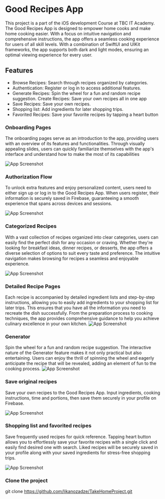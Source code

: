 # Good Recipes App

This project is a part of the iOS development Course at TBC IT Academy. The Good Recipes App is designed to empower home cooks and make home cooking easier. With a focus on intuitive navigation and comprehensive instructions, the app offers a seamless cooking experience for users of all skill levels. With a combination of SwiftUI and UIKit frameworks, the app supports both dark and light modes, ensuring an optimal viewing experience for every user.

## Features

- Browse Recipes: Search through recipes organized by categories.
- Authentication: Register or log in to access additional features.
- Generate Recipes: Spin the wheel for a fun and random recipe suggestion. Create Recipes: Save your own recipes all in one app
- Save Recipes: Save your own recipes.
- Shopping list: Add ingredients for later shopping trips.
- Favorited Recipes: Save your favorite recipes by tapping a heart button

### Onboarding Pages
The onboarding pages serve as an introduction to the app, providing users with an overview of its features and functionalities. Through visually appealing slides, users can quickly familiarize themselves with the app's interface and understand how to make the most of its capabilities

![App Screenshot](https://i.ibb.co/fMZNJrf/Image-2-12-24-at-7-29-PM.jpg)


### Authorization Flow
To unlock extra features and enjoy personalized content, users need to either sign up or log in to the Good Recipes App. When users register, their information is securely saved in Firebase, guaranteeing a smooth experience that spans across devices and sessions.

![App Screenshot](https://i.ibb.co/NK1CZHp/Image-2-12-24-at-7-29-PM-1.jpg)


### Categorized Recipes
With a vast collection of recipes organized into clear categories, users can easily find the perfect dish for any occasion or craving. Whether they're looking for breakfast ideas, dinner recipes, or desserts, the app offers a diverse selection of options to suit every taste and preference. The intuitive navigation makes browsing for recipes a seamless and enjoyable experience.

![App Screenshot](https://github.com/likanozadze/TakeHomeProject/assets/145837358/f1238ac3-7b2b-4520-808f-67c6e79c06cb)


### Detailed Recipe Pages
Each recipe is accompanied by detailed ingredient lists and step-by-step instructions, allowing you to easily add ingredients to your shopping list for later trips. This ensures that you have all the information you need to recreate the dish successfully. From the preparation process to cooking techniques, the app provides comprehensive guidance to help you achieve culinary excellence in your own kitchen.
![App Screenshot](https://github.com/likanozadze/TakeHomeProject/assets/145837358/fe6b5b1d-5a64-435a-a1cc-13feaf3d18b8)

### Generator

Spin the wheel for a fun and random recipe suggestion. The interactive nature of the Generator feature makes it not only practical but also entertaining. Users can enjoy the thrill of spinning the wheel and eagerly anticipate the recipe that will be revealed, adding an element of fun to the cooking process.
![App Screenshot](https://i.ibb.co/JkFWjKj/Image-2-12-24-at-7-30-PM-1.jpg)

### Save original recipes

Save your own recipes to the Good Recipes App. Input ingredients, cooking instructions, time and  portions, then save them securely in your profile on Firebase.

![App Screenshot](https://github.com/likanozadze/TakeHomeProject/assets/145837358/28a5670e-1d23-4983-9201-f70475d80c5e)

### Shopping list and favorited recipes

Save frequently used recipes for quick reference. Tapping heart button allows you to effortlessly save your favorite recipes with a single click and easily find desired one with search. Liked recipes will be securely saved in your profile along with your saved ingredients for stress-free shopping trips. 
  
![App Screenshot](https://github.com/likanozadze/TakeHomeProject/assets/145837358/ecced6b4-941f-444a-96ca-6f48ae510ca8)

### Clone the project

git clone https://github.com/likanozadze/TakeHomeProject.git
